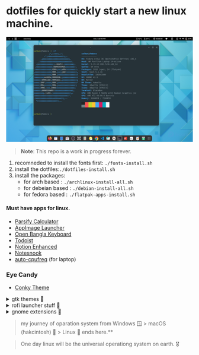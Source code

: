 # dotfiles for quickly start a new linux machine.

![alt text](/Misc/desktop.png "Gnome Desktop")

> **Note**: This repo is a work in progress forever.

1. recomneded to install the fonts first: `./fonts-install.sh` 
2. install the dotfiles:`./dotfiles-install.sh`
3. install the packages:
    - for arch based : `./archlinux-install-all.sh`
    - for debeian based : `./debian-install-all.sh` 
    - for fedora based : `./flatpak-apps-install.sh`

#### Must have apps for linux.
- [Parsify Calculator](https://github.com/parsify-dev/desktop/releases)  
- [AppImage Launcher](https://github.com/TheAssassin/AppImageLauncher/releases)
- [Open Bangla Keyboard](https://github.com/OpenBangla/OpenBangla-Keyboard#installation:~:text=Chandrabindu%22%20position%20fixing.-,Installation,-If%20you%20had)
- [Todoist](https://todoist.com/help/articles/how-to-install-todoist-on-linux#:~:text=version%20using%20AppImage-,Download,.,-Move%20it%20to)
- [Notion Enhanced](https://notion-enhancer.github.io/getting-started/installation#:~:text=x86_64%20build%20(enhanced)%3A%20.AppImage%2C%20.zip)
- [Notesnook](https://notesnook.com/downloads/#otherplatforms:~:text=Notesnook%20for%20Linux-,AppImage,-.deb)
- [auto-cpufreq](https://github.com/AdnanHodzic/auto-cpufreq) (for laptop)

### Eye Candy

- [Conky Theme](https://github.com/closebox73/Chepeus)

<details>
  <summary>gtk themes 🎡</summary>

- [ZorinOS GTK Theme](https://github.com/ZorinOS/zorin-desktop-themes) 
- [adw-gtk3](https://github.com/lassekongo83/adw-gtk3) 
</details>

<details>
  <summary>rofi launcher stuff 🚀</summary>

 - [Rofi Themes](https://github.com/adi1090x/rofi)
 - [rofi calc](https://github.com/svenstaro/rofi-calc)
 - [rofi emoji](https://github.com/Mange/rofi-emoji)
</details>

<details>
  <summary>gnome extensions 🧩</summary>

- [session manager](https://extensions.gnome.org//extension/4709/another-window-session-manager/)
- [space bar](https://extensions.gnome.org//extension/5090/space-bar/)
- [vitals](https://extensions.gnome.org//extension/1460/vitals/)
- [X11](https://extensions.gnome.org/extension/4033/x11-gestures/) (for laptop)
</details>

> my journey of oparation system from Windows 🪟 > macOS (hakcintosh) 🍎 > Linux 🐧 ends here.**

> One day linux will be the universal operationg system on earth. 🎖️